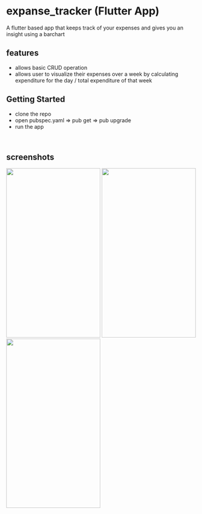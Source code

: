 # expanse_tracker (Flutter App)

A flutter based app that keeps track of your expenses and gives you an insight using a barchart

## features

- allows basic CRUD operation
- allows user to visualize their expenses over a week by calculating expenditure for the day / total expenditure of that week

## Getting Started

- clone the repo
- open pubspec.yaml => pub get => pub upgrade
- run the app 
</BR>

## screenshots
<span>
<img src = "https://user-images.githubusercontent.com/52049053/179257555-32c42280-cc91-49f1-b164-0cf5b256f76a.jpeg" width="250" height="450"  />
<img src = "https://user-images.githubusercontent.com/52049053/179257564-10f96e71-3d5c-4def-9f50-77695f26f9d9.jpeg" width="250" height="450"  />
<img src = "https://user-images.githubusercontent.com/52049053/179257569-727c712f-7b07-40d8-8ba2-2b62d588aded.jpeg" width="250" height="450"  />
</span>

